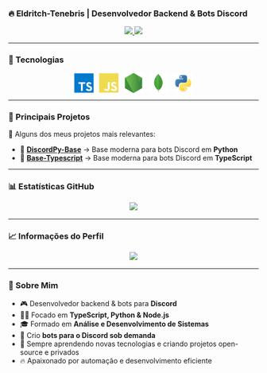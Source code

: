 ### **🔥 Eldritch-Tenebris | Desenvolvedor Backend & Bots Discord**  

<div align="center">
  <a href="https://github.com/Eldritch-Tenebris">
    <img height="180em" src="https://github-readme-stats.vercel.app/api?username=Eldritch-Tenebris&show_icons=true&theme=tokyonight&include_all_commits=true&count_private=true"/>
    <img height="180em" src="https://github-readme-stats.vercel.app/api/top-langs/?username=Eldritch-Tenebris&layout=compact&langs_count=8&theme=tokyonight"/>
  </a>
</div>

---

### **🚀 Tecnologias**
<div style="display: flex; justify-content: center; gap: 10px;">
  <img align="center" alt="TS" height="40" src="https://raw.githubusercontent.com/devicons/devicon/master/icons/typescript/typescript-plain.svg">
  <img align="center" alt="JS" height="40" src="https://raw.githubusercontent.com/devicons/devicon/master/icons/javascript/javascript-plain.svg">
  <img align="center" alt="Node" height="40" src="https://raw.githubusercontent.com/devicons/devicon/master/icons/nodejs/nodejs-original.svg">
  <img align="center" alt="MongoDB" height="40" src="https://raw.githubusercontent.com/devicons/devicon/master/icons/mongodb/mongodb-original.svg">
  <img align="center" alt="Python" height="40" src="https://raw.githubusercontent.com/devicons/devicon/master/icons/python/python-original.svg">
</div>

---

### **📌 Principais Projetos**
🚀 Alguns dos meus projetos mais relevantes:  
- 🔹 [**DiscordPy-Base**](https://github.com/Eldritch-Tenebris/DiscordPy-Base) → Base moderna para bots Discord em **Python**  
- 🔹 [**Base-Typescript**](https://github.com/Eldritch-Tenebris/Base-Typescript) → Base moderna para bots Discord em **TypeScript**  

---

### **📊 Estatísticas GitHub**
<div align="center">
  <img src="https://github-profile-summary-cards.vercel.app/api/cards/profile-details?username=Eldritch-Tenebris&theme=tokyonight"/>
</div>

---

### **📈 Informações do Perfil**
<div align="center">
  <img src="https://komarev.com/ghpvc/?username=Eldritch-Tenebris&color=blue&style=flat"/>
</div>

---

### **💬 Sobre Mim**
- 🎮 Desenvolvedor backend & bots para **Discord**  
- 🧑‍💻 Focado em **TypeScript, Python & Node.js**  
- 🎓 Formado em **Análise e Desenvolvimento de Sistemas**  
- 🤖 Crio **bots para o Discord sob demanda**  
- 📌 Sempre aprendendo novas tecnologias e criando projetos open-source e privados  
- 🔥 Apaixonado por automação e desenvolvimento eficiente
